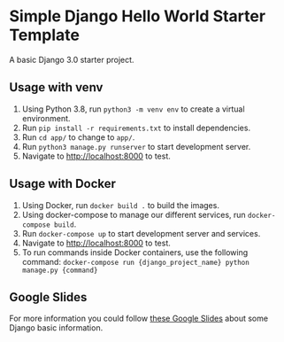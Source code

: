 # Simple Django Hello World Starter Template

A basic Django 3.0 starter project.

## Usage with venv

1. Using Python 3.8, run `python3 -m venv env` to create a virtual environment.
2. Run `pip install -r requirements.txt` to install dependencies.
3. Run `cd app/` to change to `app/`.
4. Run `python3 manage.py runserver` to start development server.
5. Navigate to [http://localhost:8000](http://localhost:8000) to test.

## Usage with Docker

1. Using Docker, run `docker build .` to build the images.
2. Using docker-compose to manage our different services, run `docker-compose build`.
3. Run `docker-compose up` to start development server and services.
4. Navigate to [http://localhost:8000](http://localhost:8000) to test.
5. To run commands inside Docker containers, use the following command: `docker-compose run {django_project_name} python manage.py {command}`

## Google Slides

For more information you could follow [these Google Slides](https://slagomarsino.github.io/django-hello-world/) about some Django basic information.
